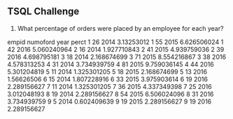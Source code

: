 ## TSQL Challenge

1. What percentage of orders were placed by an employee for each year?


empid	numoford	 year	perct
1	26	2014	3.13253012
1	55	2015	6.626506024
1	42	2016	5.060240964
2	16	2014	1.927710843
2	41	2015	4.939759036
2	39	2016	4.698795181
3	18	2014	2.168674699
3	71	2015	8.554216867
3	38	2016	4.578313253
4	31	2014	3.734939759
4	81	2015	9.759036145
4	44	2016	5.301204819
5	11	2014	1.325301205
5	18	2015	2.168674699
5	13	2016	1.56626506
6	15	2014	1.807228916
6	33	2015	3.975903614
6	19	2016	2.289156627
7	11	2014	1.325301205
7	36	2015	4.337349398
7	25	2016	3.012048193
8	19	2014	2.289156627
8	54	2015	6.506024096
8	31	2016	3.734939759
9	5	  2014	0.602409639
9	19	2015	2.289156627
9	19	2016	2.289156627
